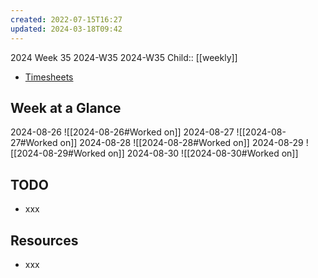```yaml
---
created: 2022-07-15T16:27
updated: 2024-03-18T09:42
---
```

2024 Week 35
2024-W35 2024-W35
Child:: [[weekly]]

- [Timesheets](http://timesheets.mixtelematics.com/MixTimesheetsUI/app/index.html#/TimeSheet)

## Week at a Glance

2024-08-26
![[2024-08-26#Worked on]]
2024-08-27
![[2024-08-27#Worked on]]
2024-08-28
![[2024-08-28#Worked on]]
2024-08-29
![[2024-08-29#Worked on]]
2024-08-30
![[2024-08-30#Worked on]]

## TODO

- xxx

## Resources

- xxx


